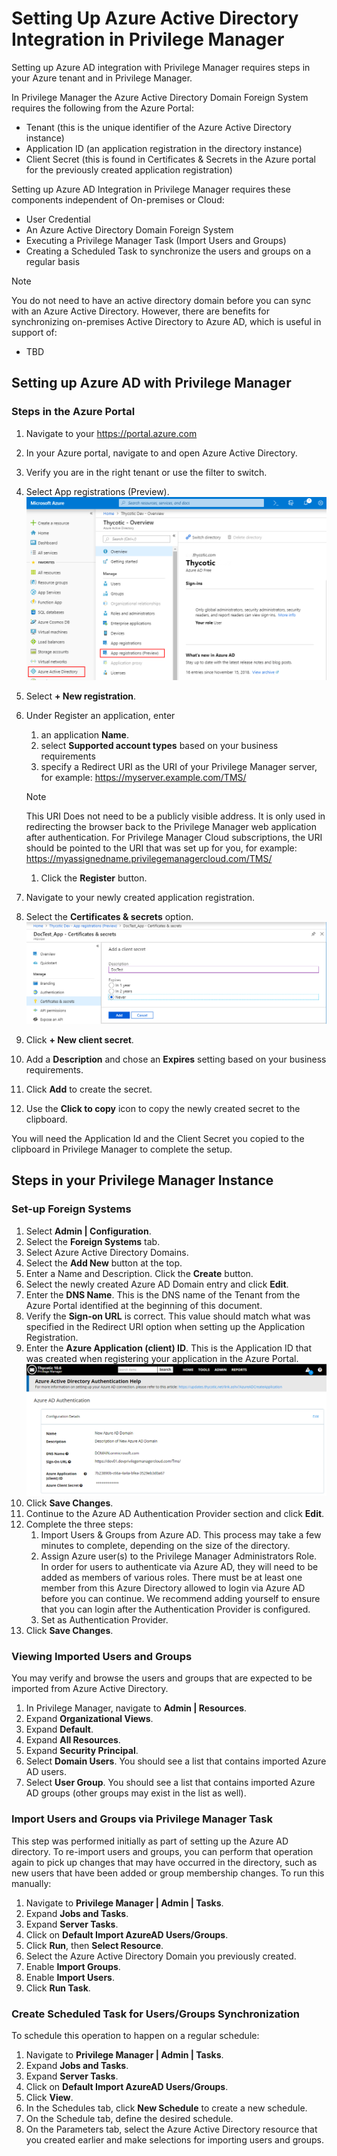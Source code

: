 [title]: # (Set Up Azure Active Directory Integration in Privilege Manager)
[tags]: # (Azure AD,integration,Privilege Manager)
[priority]: # (1000)
# Setting Up Azure Active Directory Integration in Privilege Manager

Setting up Azure AD integration with Privilege Manager requires steps in your Azure tenant and in Privilege Manager.

In Privilege Manager the Azure Active Directory Domain Foreign System requires the following from the Azure Portal:

* Tenant (this is the unique identifier of the Azure Active Directory instance)
* Application ID (an application registration in the directory instance)
* Client Secret (this is found in Certificates & Secrets in the Azure portal for the previously created application registration)

Setting up Azure AD Integration in Privilege Manager requires these components independent of On-premises or Cloud:

* User Credential
* An Azure Active Directory Domain Foreign System
* Executing a Privilege Manager Task (Import Users and Groups)
* Creating a Scheduled Task to synchronize the users and groups on a regular basis

>[!Note]
>You do not need to have an active directory domain before you can sync with an Azure Active Directory. However, there are benefits for synchronizing on-premises Active Directory to Azure AD, which is useful in support of: <!-- TODO-->

* TBD

## Setting up Azure AD with Privilege Manager

### Steps in the Azure Portal

1. Navigate to your https://portal.azure.com
1. In your Azure portal, navigate to and open Azure Active Directory.
1. Verify you are in the right tenant or use the filter to switch.
1. Select App registrations (Preview).<br/>
   ![AzAD_Portal_20190321.png](images/kb_ad_sync/AzAD_Portal_20190321.png)
1. Select __+ New registration__.
1. Under Register an application, enter
   1. an application __Name__.
   1. select __Supported account types__ based on your business requirements
   1. specify a Redirect URI as the URI of your Privilege Manager server, for example: https://myserver.example.com/TMS/

    >[!Note]
    >This URI Does not need to be a publicly visible address. It is only used in redirecting the browser back to the Privilege Manager web application after authentication.
    >For Privilege Manager Cloud subscriptions, the URI should be pointed to the URI that was set up for you, for example: https://myassignedname.privilegemanagercloud.com/TMS/ 

   1. Click the __Register__ button.
1. Navigate to your newly created application registration.
1. Select the __Certificates & secrets__ option.<br/>
   ![AzAD_NewClient_Secret_20190321.png](images/kb_ad_sync/AzAD_NewClient_Secret_20190321.png)  
1. Click __+ New client secret__.  
1. Add a __Description__ and chose an __Expires__ setting based on your business requirements.
1. Click __Add__ to create the secret.
1. Use the __Click to copy__ icon to copy the newly created secret to the clipboard.

You will need the Application Id and the Client Secret you copied to the clipboard in Privilege Manager to complete the setup.

## Steps in your Privilege Manager Instance

### Set-up Foreign Systems

1. Select __Admin | Configuration__.  
1. Select the __Foreign Systems__ tab.
1. Select Azure Active Directory Domains.
1. Select the __Add New__ button at the top.  
1. Enter a Name and Description. Click the __Create__ button.
1. Select the newly created Azure AD Domain entry and click __Edit__.  
1. Enter the __DNS Name__. This is the DNS name of the Tenant from the Azure Portal identified at the beginning of this document.
1. Verify the __Sign-on URL__ is correct. This value should match what was specified in the Redirect URI option when setting up the Application Registration.
1. Enter the __Azure Application (client) ID__. This is the Application ID that was created when registering your application in the Azure Portal.<br/>
   ![AzAD_AuthHelp_10.6_20190321.png](images/kb_ad_sync/AzAD_AuthHelp_10.6_20190321.png)
1. Click __Save Changes__.
1. Continue to the Azure AD Authentication Provider section and click __Edit__.
1. Complete the three steps:
   1. Import Users & Groups from Azure AD. This process may take a few minutes to complete, depending on the size of the directory.
   1. Assign Azure user(s) to the Privilege Manager Administrators Role. In order for users to authenticate via Azure AD, they will need to be added as members of various roles. There must be at least one member from this Azure Directory allowed to login via Azure AD before you can continue. We recommend adding yourself to ensure that you can login after the Authentication Provider is configured.
   1. Set as Authentication Provider.
1. Click __Save Changes__.

### Viewing Imported Users and Groups

You may verify and browse the users and groups that are expected to be imported from Azure Active Directory.

1. In Privilege Manager, navigate to __Admin | Resources__.
1. Expand __Organizational Views__.
1. Expand __Default__.
1. Expand __All Resources__.
1. Expand __Security Principal__.
1. Select __Domain Users__. You should see a list that contains imported Azure AD users.
1. Select __User Group__. You should see a list that contains imported Azure AD groups (other groups may exist in the list as well).

### Import Users and Groups via Privilege Manager Task

This step was performed initially as part of setting up the Azure AD directory. To re-import users and groups, you can perform that operation again to pick up changes that may have occurred in the directory, such as new users that have been added or group membership changes. To run this manually:

1. Navigate to __Privilege Manager | Admin | Tasks__.
1. Expand __Jobs and Tasks__.
1. Expand __Server Tasks__.
1. Click on __Default Import AzureAD Users/Groups__.
1. Click __Run__, then __Select Resource__.
1. Select the Azure Active Directory Domain you previously created.
1. Enable __Import Groups__.
1. Enable __Import Users__.
1. Click __Run Task__.

### Create Scheduled Task for Users/Groups Synchronization

To schedule this operation to happen on a regular schedule:

1. Navigate to __Privilege Manager | Admin | Tasks__.
1. Expand __Jobs and Tasks__.
1. Expand __Server Tasks__.
1. Click on __Default Import AzureAD Users/Groups__.
1. Click __View__.
1. In the Schedules tab, click __New Schedule__ to create a new schedule.
1. On the Schedule tab, define the desired schedule.
1. On the Parameters tab, select the Azure Active Directory resource that you created earlier and make selections for importing users and groups.